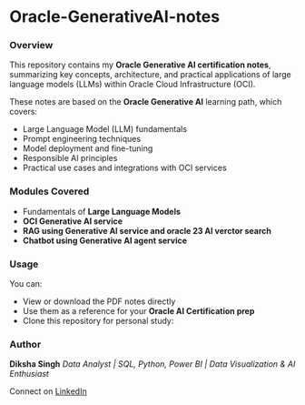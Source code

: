 # Oracle-GenerativeAI-notes
### Overview

This repository contains my **Oracle Generative AI certification notes**, summarizing key concepts, architecture, and practical applications of large language models (LLMs) within Oracle Cloud Infrastructure (OCI).

These notes are based on the **Oracle Generative AI** learning path, which covers:

* Large Language Model (LLM) fundamentals
* Prompt engineering techniques
* Model deployment and fine-tuning
* Responsible AI principles
* Practical use cases and integrations with OCI services

### Modules Covered

* Fundamentals of **Large Language Models**
* **OCI Generative AI service** 
* **RAG using Generative AI service and oracle 23 AI verctor search**
* **Chatbot using Generative AI agent service**

### Usage

You can:

* View or download the PDF notes directly
* Use them as a reference for your **Oracle AI Certification prep**
* Clone this repository for personal study:

### Author

**Diksha Singh**
*Data Analyst | SQL, Python, Power BI | Data Visualization & AI Enthusiast*

Connect on [LinkedIn](www.linkedin.com/in/diksha-singh-521270271)
